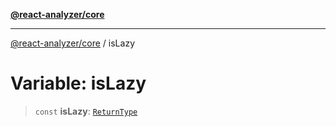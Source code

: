 [**@react-analyzer/core**](../README.md)

***

[@react-analyzer/core](../README.md) / isLazy

# Variable: isLazy

> `const` **isLazy**: [`ReturnType`](../@react-analyzer/namespaces/isReactAPI/type-aliases/ReturnType.md)
